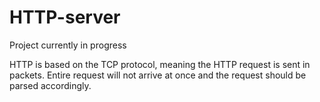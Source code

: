 # HTTP-server

Project currently in progress

HTTP is based on the TCP protocol, meaning the HTTP request is sent in packets. Entire request will not arrive at once and the request should be parsed accordingly.
